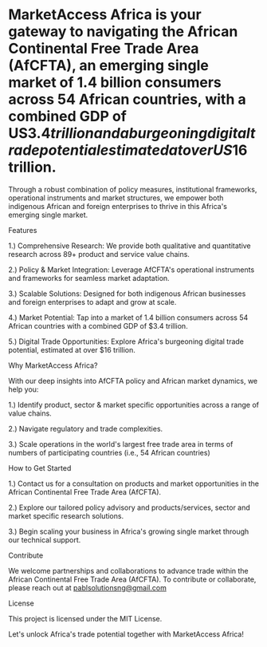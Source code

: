 # MarketAccess Africa is your gateway to navigating the African Continental Free Trade Area (AfCFTA), an emerging single market of 1.4 billion consumers across 54 African countries, with a combined GDP of US$3.4 trillion and a burgeoning digital trade potential estimated at over US$16 trillion.
Through a robust combination of policy measures, institutional frameworks, operational instruments and market structures, we empower both indigenous African and foreign enterprises to thrive in this Africa's emerging single market.

Features

1.) Comprehensive Research: We provide both qualitative and quantitative research across 89+ product and service value chains.

2.) Policy & Market Integration: Leverage AfCFTA's operational instruments and frameworks for seamless market adaptation.

3.) Scalable Solutions: Designed for both indigenous African businesses and foreign enterprises to adapt and grow at scale.

4.) Market Potential: Tap into a market of 1.4 billion consumers across 54 African countries with a combined GDP of $3.4 trillion.

5.) Digital Trade Opportunities: Explore Africa's burgeoning digital trade potential, estimated at over $16 trillion.

Why MarketAccess Africa?

With our deep insights into AfCFTA policy and African market dynamics, we help you:

1.) Identify product, sector & market specific opportunities across a range of value chains.

2.) Navigate regulatory and trade complexities.

3.) Scale operations in the world's largest free trade area in terms of numbers of participating countries (i.e., 54 African countries)

How to Get Started

1.) Contact us for a consultation on products and market opportunities in the African Continental Free Trade Area (AfCFTA).

2.) Explore our tailored policy advisory and products/services, sector and market specific research solutions.

3.) Begin scaling your business in Africa's growing single market through our technical support.

Contribute

We welcome partnerships and collaborations to advance trade within the African Continental Free Trade Area (AfCFTA). To contribute or collaborate, please reach out at pablsolutionsng@gmail.com

License

This project is licensed under the MIT License.

Let's unlock Africa's trade potential together with MarketAccess Africa!
